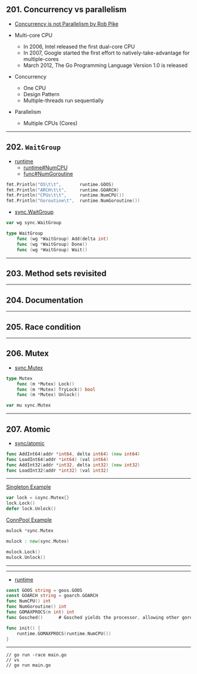 ## 201. Concurrency vs parallelism

* [Concurrency is not Parallelism by Rob Pike](https://www.youtube.com/watch?v=oV9rvDllKEg)

* Multi-core CPU
    * In 2006, Intel released the first dual-core CPU
    * In 2007, Google started the first effort to natively-take-advantage for multiple-cores
    * March 2012, The Go Programming Language Version 1.0 is released

* Concurrency
    * One CPU
    * Design Pattern
    * Multiple-threads run sequentially
* Parallelism
    * Multiple CPUs (Cores)

***

## 202. `WaitGroup`

* [runtime](https://pkg.go.dev/runtime?utm_source=godoc)
    * [runtime#NumCPU](https://pkg.go.dev/runtime#NumCPU)
    * [func#NumGoroutine](https://pkg.go.dev/runtime#NumGoroutine) 

```go
fmt.Println("OS\t\t",       runtime.GOOS)
fmt.Println("ARCH\t\t",     runtime.GOARCH)
fmt.Println("CPUs\t\t",     runtime.NumCPU())
fmt.Println("Goroutine\t",  runtime.NumGoroutine())
```

* [sync.WaitGroup](https://pkg.go.dev/sync#WaitGroup)

```go
var wg sync.WaitGroup
```

```go
type WaitGroup
    func (wg *WaitGroup) Add(delta int)
    func (wg *WaitGroup) Done()
    func (wg *WaitGroup) Wait()
```

***

## 203. Method sets revisited

***

## 204. Documentation

***

## 205. Race condition

***

## 206. Mutex

* [sync.Mutex](https://pkg.go.dev/sync#Mutex)
```go
type Mutex
    func (m *Mutex) Lock()
    func (m *Mutex) TryLock() bool
    func (m *Mutex) Unlock()
```

```go
var mu sync.Mutex
```
***

## 207. Atomic

* [sync/atomic](https://pkg.go.dev/sync/atomic#pkg-index)
```go
func AddInt64(addr *int64, delta int64) (new int64)
func LoadInt64(addr *int64) (val int64)
func AddInt32(addr *int32, delta int32) (new int32)
func LoadInt32(addr *int32) (val int32)
```
***

[Singleton Example](https://refactoring.guru/design-patterns/singleton/go/example)

```go
var lock = &sync.Mutex{}
lock.Lock()
defer lock.Unlock()
```

[ConnPool Example](https://golangbyexample.com/golang-object-pool/)

```go
mulock *sync.Mutex

mulock : new(sync.Mutex)

mulock.Lock()
mulock.Unlock()

```

***


***

* [runtime](https://pkg.go.dev/runtime)
```go
const GOOS string = goos.GOOS
const GOARCH string = goarch.GOARCH
func NumCPU() int
func NumGoroutine() int
func GOMAXPROCS(n int) int
func Gosched()		# Gosched yields the processor, allowing other goroutines to run.
```

```go
func init() {
	runtime.GOMAXPROCS(runtime.NumCPU())
}
```

***


```
// go run -race main.go
// vs
// go run main.go
```
